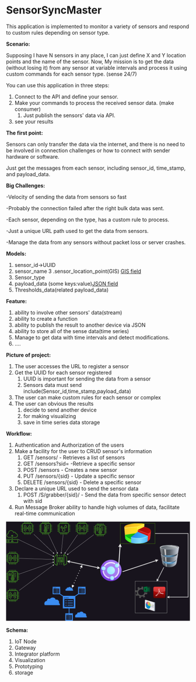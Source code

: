# SensorSyncMaster
This application is implemented to monitor a variety of sensors and respond to custom rules depending on sensor type.

**Scenario:**

Supposing I have N sensors in any place, I can just define X and Y location points and the name of the sensor. Now, My mission is to get the data (without losing it) from any sensor at variable intervals and process it using custom commands for each sensor type. (sense 24/7)

You can use this application in three steps:

1. Connect to the API and define your sensor.
2. Make your commands to process the received sensor data. (make consumer)
   1. Just publish the sensors' data via API.
3. see your results

**The first point:**

Sensors can only transfer the data via the internet, and there is no need to be involved in connection challenges or how to connect with sender hardware or software.

Just get the messages from each sensor, including sensor_id, time_stamp, and payload_data.

**Big Challenges:**

-Velocity of sending the data from sensors so fast

-Probably the connection failed after the right bulk data was sent.

-Each sensor, depending on the type, has a custom rule to process.

-Just a unique URL path used to get the data from sensors.

-Manage the data from any sensors without packet loss or server crashes.

**Models:**

1. sensor_id->UUID
2. sensor_name
3 .sensor_location_point(GIS) [GIS field](https://docs.djangoproject.com/en/4.2/ref/contrib/gis/model-api/)
4. Sensor_type
5. payload_data (some keys:value)[JSON field](https://docs.djangoproject.com/en/4.2/ref/models/fields/#jsonfield)
6. Thresholds_data(related payload_data)

**Feature:**

1. ability to involve other sensors' data(stream)
2. ability to create a function
3. ability to publish the result to another device via JSON
4. ability to store all of the sense data(time series)
5. Manage to get data with time intervals and detect modifications.
6. ....

**Picture of project:**

1. The user accesses the URL to register a sensor
2. Get the UUID for each sensor registered
   1. UUID is important for sending the data from a sensor
   2. Sensors data must send include(Sensor_id,time_stamp,payload_data)
3. The user can make custom rules for each sensor or complex
4. The user can obvious the results
   1. decide to send another device
   2. for making visualizing
   3. save in time series data storage

**Workflow:**

1. Authentication and Authorization of the users
2. Make a facility for the user to CRUD sensor's information
   1. GET /sensors/ - Retrieves a list of sensors
   2. GET /sensors?sid= -Retrieve a specific sensor
   3. POST /sensors - Creates a new sensor
   4. PUT /sensors/{sid} - Update a specific sensor
   5. DELETE /sensors/{sid} - Delete a specific sensor
3. Declare a unique URL used to send the sensor data
   1. POST /S/grabber/{sid}/ - Send the data from specific sensor detect with sid
4. Run Message Broker ability to handle high volumes of data, facilitate real-time communication

![schema](https://raw.githubusercontent.com/arazshah/grab_sense/master/static/img/Grabber.png "schema")

**Schema:**

1. IoT Node
2. Gateway
3. Integrator platform
4. Visualization
5. Prototyping
6. storage
